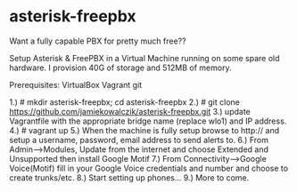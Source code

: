 # asterisk-freepbx
Want a fully capable PBX for pretty much free??

Setup Asterisk & FreePBX in a Virtual Machine running on some spare old hardware.  I provision 40G of storage and 512MB of memory.

Prerequisites: VirtualBox Vagrant git

1.) # mkdir asterisk-freepbx; cd asterisk-freepbx
2.) # git clone https://github.com/jamiekowalczik/asterisk-freepbx.git
3.) update Vagrantfile with the appropriate bridge name (replace wlo1) and IP address.
4.) # vagrant up
5.) When the machine is fully setup browse to http://<IP Address> and setup a username, password, email address to send alerts to.
6.) From Admin-->Modules, Update from the internet and choose Extended and Unsupported then install Google Motif
7.) From Connectivity-->Google Voice(Motif) fill in your Google Voice credentials and number and choose to create trunks/etc.
8.) Start setting up phones...
9.) More to come.
